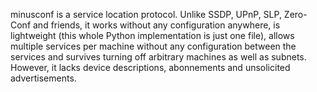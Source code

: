 minusconf is a service location protocol.
Unlike SSDP, UPnP, SLP, Zero-Conf and friends, it works without any configuration anywhere, is lightweight (this whole Python implementation is just one file), allows multiple services per machine without any configuration between the services and survives turning off arbitrary machines as well as subnets.
However, it lacks device descriptions, abonnements and unsolicited advertisements.